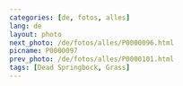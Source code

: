```yaml
---
categories: [de, fotos, alles]
lang: de
layout: photo
next_photo: /de/fotos/alles/P0000096.html
picname: P0000097
prev_photo: /de/fotos/alles/P0000101.html
tags: [Dead Springbock, Grass]
---
```

